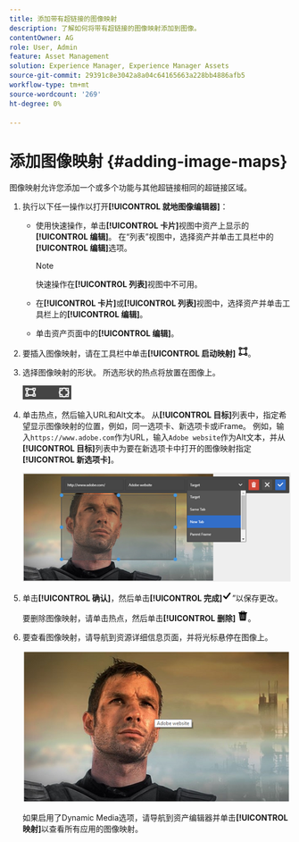 ```yaml
---
title: 添加带有超链接的图像映射
description: 了解如何将带有超链接的图像映射添加到图像。
contentOwner: AG
role: User, Admin
feature: Asset Management
solution: Experience Manager, Experience Manager Assets
source-git-commit: 29391c8e3042a8a04c64165663a228bb4886afb5
workflow-type: tm+mt
source-wordcount: '269'
ht-degree: 0%

---
```


# 添加图像映射 {#adding-image-maps}

图像映射允许您添加一个或多个功能与其他超链接相同的超链接区域。

1. 执行以下任一操作以打开&#x200B;**[!UICONTROL 就地图像编辑器]**：

   * 使用快速操作，单击&#x200B;**[!UICONTROL 卡片]**&#x200B;视图中资产上显示的&#x200B;**[!UICONTROL 编辑]**。 在“列表”视图中，选择资产并单击工具栏中的&#x200B;**[!UICONTROL 编辑]**&#x200B;选项。

     >[!NOTE]
     >
     >快速操作在&#x200B;**[!UICONTROL 列表]**&#x200B;视图中不可用。

   * 在&#x200B;**[!UICONTROL 卡片]**&#x200B;或&#x200B;**[!UICONTROL 列表]**&#x200B;视图中，选择资产并单击工具栏上的&#x200B;**[!UICONTROL 编辑]**。
   * 单击资产页面中的&#x200B;**[!UICONTROL 编辑]**。

1. 要插入图像映射，请在工具栏中单击&#x200B;**[!UICONTROL 启动映射]** ![图像映射](assets/do-not-localize/image-map-icon.png)。
1. 选择图像映射的形状。 所选形状的热点将放置在图像上。

   ![chlimage_1-422](assets/chlimage_1-422.png)

1. 单击热点，然后输入URL和Alt文本。 从&#x200B;**[!UICONTROL 目标]**&#x200B;列表中，指定希望显示图像映射的位置，例如，同一选项卡、新选项卡或iFrame。 例如，输入`https://www.adobe.com`作为URL，输入`Adobe website`作为Alt文本，并从&#x200B;**[!UICONTROL 目标]**&#x200B;列表中为要在新选项卡中打开的图像映射指定&#x200B;**[!UICONTROL 新选项卡]**。

   ![chlimage_1-423](assets/chlimage_1-423.png)

1. 单击&#x200B;**[!UICONTROL 确认]**，然后单击&#x200B;**[!UICONTROL 完成]**![从工具栏中选择“检查完成](assets/do-not-localize/check-ok-done-icon.png)”以保存更改。

   要删除图像映射，请单击热点，然后单击&#x200B;**[!UICONTROL 删除]** ![删除](assets/do-not-localize/delete-solid-line.png)。

1. 要查看图像映射，请导航到资源详细信息页面，并将光标悬停在图像上。

   ![chlimage_1-426](assets/chlimage_1-426.png)

   如果启用了Dynamic Media选项，请导航到资产编辑器并单击&#x200B;**[!UICONTROL 映射]**&#x200B;以查看所有应用的图像映射。

